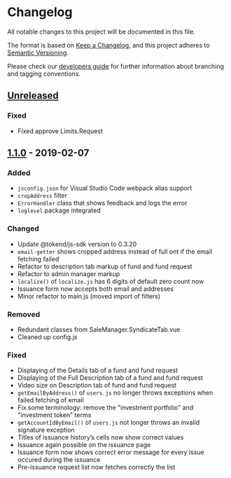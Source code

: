 # Changelog
All notable changes to this project will be documented in this file.

The format is based on [Keep a Changelog](https://keepachangelog.com/en/1.0.0/),
and this project adheres to [Semantic Versioning](https://semver.org/spec/v2.0.0.html).

Please check our [developers guide](https://gitlab.com/tokend/developers-guide)
for further information about branching and tagging conventions.

## [Unreleased]
### Fixed
- Fixed approve Limits.Request

## [1.1.0] - 2019-02-07
### Added
- `jsconfig.json` for Visual Studio Code webpack alias support
- `cropAddress` filter
- `ErrorHandler` class that shows feedback and logs the error
- `loglevel` package integrated

### Changed
- Update @tokend/js-sdk version to 0.3.20
- `email-getter` shows cropped address instead of full ont if the email fetching failed
- Refactor to description tab markup of fund and fund request
- Refactor to admin manager markup
- `localize()` of `localize.js` has 6 digits of default zero count now
- Issuance form now accepts both email and addresses
- Minor refactor to main.js (moved import of filters)

### Removed
- Redundant classes from SaleManager.SyndicateTab.vue
- Cleaned up config.js

### Fixed
- Displaying of the Details tab of a fund and fund request
- Displaying of the Full Description tab of a fund and fund request
- Video size on Description tab of fund and fund request
- `getEmailByAddress()` of `users.js` no longer throws exceptions when failed fetching of email
- Fix some terminology: remove the "investment portfolio" and "investment token" terms
- `getAccountIdByEmail()` of `users.js` not longer throws an invalid signature exception
- Titles of issuance history’s cells now show correct values
- Issuance again possible on the issuance page
- Issuance form now shows correct error message for every issue occured during the issuance
- Pre-issuance request list now fetches correctly the list

[Unreleased]: https://github.com/tokend/admin-panel/compare/1.1.0...HEAD
[1.1.0]: https://github.com/tokend/admin-panel/releases/tag/1.1.0
